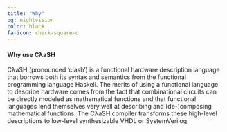 ```yaml
---
title: "Why"
bg: nightvision
color: black
fa-icon: check-square-o
---
```


#### Why use CλaSH

CλaSH (pronounced ‘clash’) is a functional hardware description language that borrows both its syntax and semantics from the functional programming language Haskell.
The merits of using a functional language to describe hardware comes from the fact that combinational circuits can be directly modeled as mathematical functions and that functional languages lend themselves very well at describing and (de-)composing mathematical functions.
The CλaSH compiler transforms these high-level descriptions to low-level synthesizable VHDL or SystemVerilog.

